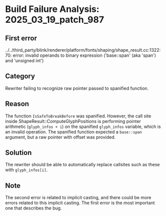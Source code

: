 # Build Failure Analysis: 2025_03_19_patch_987

## First error

../../third_party/blink/renderer/platform/fonts/shaping/shape_result.cc:1322:70: error: invalid operands to binary expression ('base::span<const hb_glyph_info_t>' (aka 'span<const hb_glyph_info_t>') and 'unsigned int')

## Category
Rewriter failing to recognize raw pointer passed to spanified function.

## Reason
The function `IsSafeToBreakBefore` was spanified. However, the call site inside ShapeResult::ComputeGlyphPositions is performing pointer arithmetic (`glyph_infos + i`) on the spanified `glyph_infos` variable, which is an invalid operation. The spanified function expected a `base::span` argument, but a raw pointer with offset was provided.

## Solution
The rewriter should be able to automatically replace callsites such as these with `glyph_infos[i]`.

## Note
The second error is related to implicit casting, and there could be more errors related to this implicit casting. The first error is the most important one that describes the bug.